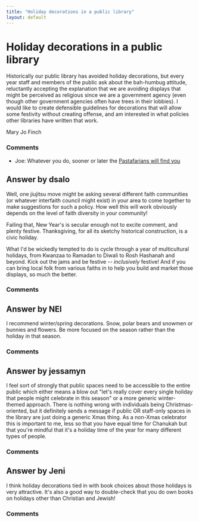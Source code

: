 ```yaml
---
title: "Holiday decorations in a public library"
layout: default
---
```

Holiday decorations in a public library
=====================
Historically our public library has avoided holiday decorations, but
every year staff and members of the public ask about the bah-humbug
attitude, reluctantly accepting the explanation that we are avoiding
displays that might be perceived as religious since we are a government
agency (even though other government agencies often have trees in their
lobbies). I would like to create defensible guidelines for decorations
that will allow some festivity without creating offense, and am
interested in what policies other libraries have written that work.

Mary Jo Finch

### Comments ###
* Joe: Whatever you do, sooner or later the [Pastafarians will find
you](http://www.usatoday.com/USCP/PNI/NEWS/2011-12-17-bcholiday\_ST\_U.htm)


Answer by dsalo
----------------
Well, one jiujitsu move might be asking several different faith
communities (or whatever interfaith council might exist) in your area to
come together to make suggestions for such a policy. How well this will
work obviously depends on the level of faith diversity in your
community!

Failing that, New Year's is secular enough not to excite comment, and
plenty festive. Thanksgiving, for all its sketchy historical
construction, is a civic holiday.

What I'd be wickedly tempted to do is cycle through a year of
multicultural holidays, from Kwanzaa to Ramadan to Diwali to Rosh
Hashanah and beyond. Kick out the jams and be festive -- *inclusively*
festive! And if you can bring local folk from various faiths in to help
you build and market those displays, so much the better.

### Comments ###

Answer by NEl
----------------
I recommend winter/spring decorations. Snow, polar bears and snowmen or
bunnies and flowers. Be more focused on the season rather than the
holiday in that season.

### Comments ###

Answer by jessamyn
----------------
I feel sort of strongly that public spaces need to be accessible to the
entire public which either means a blow out "let's really cover every
single holiday that people might celebrate in this season" or a more
generic winter-themed approach. There is nothing wrong with individuals
being Christmas-oriented, but it definitely sends a message if public OR
staff-only spaces in the library are just doing a generic Xmas thing. As
a non-Xmas celebrator this is important to me, less so that you have
equal time for Chanukah but that you're mindful that it's a holiday time
of the year for many different types of people.

### Comments ###

Answer by Jeni
----------------
I think holiday decorations tied in with book choices about those
holidays is very attractive. It's also a good way to double-check that
you do own books on holidays other than Christian and Jewish!

### Comments ###

